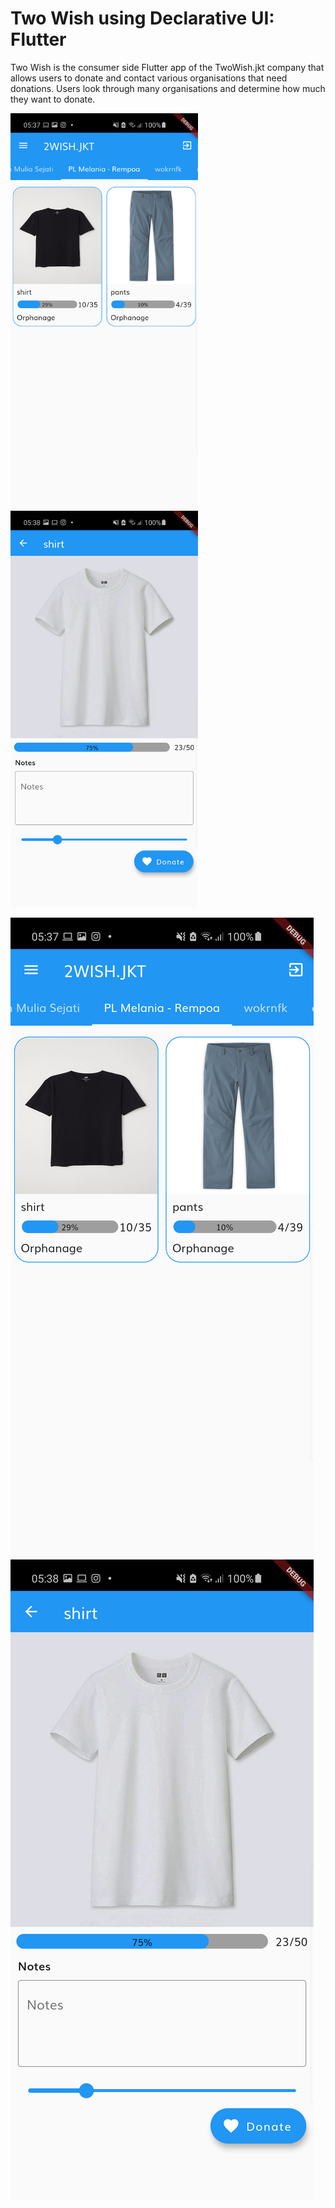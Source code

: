 # Two Wish using Declarative UI: Flutter
Two Wish is the consumer side Flutter app of the TwoWish.jkt company that allows users to donate and contact various organisations that need donations. Users look through many organisations and determine how much they want to donate.

<img src="assets/images/Screenshot_20201010-053759.png" width="300" >
<img src="assets/images/Screenshot_20201010-053803.png" width="300" >

![2wish](assets/images/Screenshot_20201010-053759.png)
![2wish](assets/images/Screenshot_20201010-053803.png)<br>